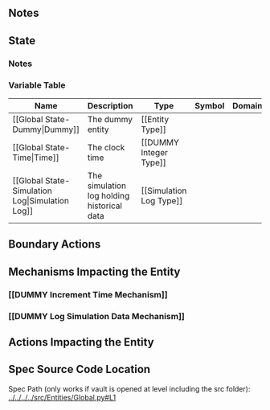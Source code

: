 ## Notes

## State
### Notes

### Variable Table
| Name | Description | Type | Symbol | Domain |
| --- | --- | --- | --- | --- |
|[[Global State-Dummy\|Dummy]]|The dummy entity|[[Entity Type]]|||
|[[Global State-Time\|Time]]|The clock time|[[DUMMY Integer Type]]|||
|[[Global State-Simulation Log\|Simulation Log]]|The simulation log holding historical data|[[Simulation Log Type]]|||


## Boundary Actions
## Mechanisms Impacting the Entity
### [[DUMMY Increment Time Mechanism]]
### [[DUMMY Log Simulation Data Mechanism]]
## Actions Impacting the Entity
## Spec Source Code Location

Spec Path (only works if vault is opened at level including the src folder): [../../../../src/Entities/Global.py#L1](../../../../src/Entities/Global.py#L1)


